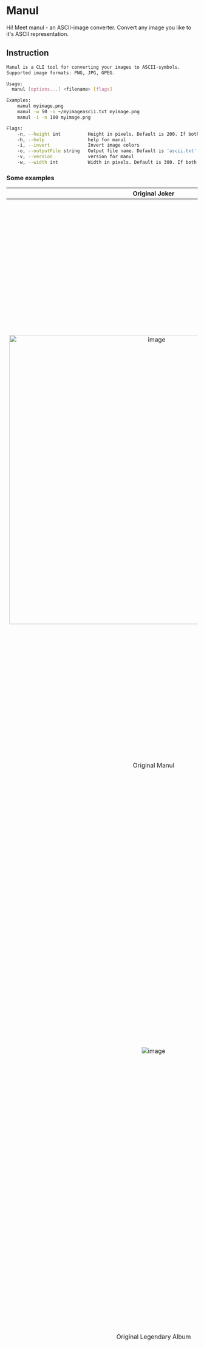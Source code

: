 # Manul

Hi! Meet manul - an ASCII-image converter.
Convert any image you like to it's ASCII representation.

## Instruction

```bash
Manul is a CLI tool for converting your images to ASCII-symbols.
Supported image formats: PNG, JPG, GPEG.

Usage:
  manul [options...] <filename> [flags]

Examples:
    manul myimage.png
    manul -w 50 -o ~/myimageascii.txt myimage.png
    manul -i -n 100 myimage.png

Flags:
    -n, --height int          Height in pixels. Default is 200. If both width and height are provided, height is ignored
    -h, --help                help for manul
    -i, --invert              Invert image colors
    -o, --outputFile string   Output file name. Default is 'ascii.txt' (default "ascii.txt")
    -v, --version             version for manul
    -w, --width int           Width in pixels. Default is 300. If both width and height are provided, height is ignored
```

### Some examples

|                                                              Original Joker                                                               |                                                                ASCII-Joker                                                                 |
|:-----------------------------------------------------------------------------------------------------------------------------------------:|:------------------------------------------------------------------------------------------------------------------------------------------:|
| <img width="760" alt="image" src="https://user-images.githubusercontent.com/66780462/156937158-65d75a12-3fcb-4ad1-b7e1-b55febe01f35.png"> | <img width="1470" alt="image" src="https://user-images.githubusercontent.com/66780462/156936519-4c5bbdfc-df3c-482c-a2d4-2a70f832bc9c.png"> |
|                                                              Original Manul                                                               |                                                                ASCII-Manul                                                                 |
|       <img alt="image" src="https://user-images.githubusercontent.com/66780462/156936584-01783915-9982-44b8-99b5-718b19810936.png">       | <img width="1470" alt="image" src="https://user-images.githubusercontent.com/66780462/156936546-d880b444-90ac-4d43-9579-c0777adf640d.png"> |
|                                                         Original Legendary Album                                                          |                                                           ASCII-Legendary Album                                                            |
|       <img alt="image" src="https://user-images.githubusercontent.com/66780462/156936564-84647d59-6d4b-4e6e-8ae4-a8d864984c93.png">       | <img width="1470" alt="image" src="https://user-images.githubusercontent.com/66780462/156936531-d45988e9-80d4-491e-94ad-ed733439a052.png"> |

### An ASCII-Manul

```
,,,,::::::::;;;;;;;;::::,,,,,,::;;::::;;::,,&&&&xxXXXX::::XXxx::::xx&&xx;;::;;;;xxxx;;;;;;;;;;;;;;::
::::::::::::;;::;;;;::,,,,,,..,,::::;;::::::@@XXxxXXXX;;;;::,,::;;;;,,::::::::::;;;;;;;;;;::::;;::,,
;;::::::::::::;;;;::,,::xxxx..,,,,,,::::;;xxXX::xx;;;;xxxx::::::::,,,,::;;;;;;::;;;;;;;;::::;;;;;;xx
..,,,,,,::,,::;;::,,xxXX;;xx;;..,,::::::::;;;;::;;;;::,,::::,,,,,,..xxxxXXXXXX;;::;;xxxx;;::::::::::
,,,,,,,,,,,,::;;::::;;::,,,,::,,,,::..,,..,,::;;;;::;;,,,,,,..,,,,,,::::::::;;::,,::;;;;;;;;::,,,,,,
,,,,,,::,,::::;;;;::::,,,,,,,,,,,,::,,,,,,,,::xx&&;;;;::::,,,,;;::::;;::,,,,,,,,::;;;;;;xxxx;;::,,,,
::;;::::,,::::;;;;::,,::xxXXXXXX;;::;;xx;;;;;;xx&&xx;;;;xxxx::;;xx&&&&XXXXxx::::;;XXxx;;;;xx;;::::,,
;;::::,,::;;xx;;::::::&&####&&XX&&XX;;&&&&xx;;xx&&XXxx&&@@XX;;XX@@@@&&&&@@##XX;;;;XX;;;;;;;;xx;;::::
,,..,,::::;;;;;;xxxxXX@@XXXX;;XX##@@xx;;XXXXxxXX@@xxXX&&XX;;XX##&&XX@@XXxx@@##xxxxxxxx;;;;xxXXxx;;::
,,,,,,::;;xxxxxxxxXXXXXXxx;;::&&##XX&&xx;;XX&&&&&&XXXXXX::xx##@@;;xx##XX;;&&&&XXXXxxxxxx;;;;xxxx;;;;
,,,,,,::xxxx;;xxxxXX::;;XXxx::::;;xx@@&&::;;XXXX&&XXxx;;::XX##@@;;::::::::&&;;;;XX&&XX;;xxXXxxXXxxxx
,,,,::::;;::;;;;xx;;,,..;;&&xxxxXX&&##@@::;;xxxxXXxxxx::::&&####&&xx;;xxXX::..::::;;&&XX;;;;xxxxXXxx
::,,,,::;;;;;;XXxx::,,,,....;;XX&&XXxxxx;;;;;;;;xx;;::::::xxxxXX&&&&xx::,,,,;;;;::::;;XXxx;;xx;;xxxx
::::::xxxxxxXXxx,,,,::::;;::..  ......;;;;;;,,,,::,,,,::;;;;,,......,,::::::::::..,,::xx&&XXXXXXXXxx
::::::;;;;XXXX::,,....,,,,::;;;;::..,,;;;;::::,,::,,,,::xx;;,,..,,::;;::::,,,,,,,,::::::;;XX@@@@@@&&
,,,,::xxxx;;,,..,,,,::::::;;xx&&xx,,;;xx;;::::::::::,,::;;xx;;,,xx&&xxxx;;;;;;::,,,,,,,,,,;;;;XX&&&&
,,,,;;;;;;,,....,,;;&&&&xx;;;;;;::::xx;;::::::::::::::::;;xx;;;;::xx&&&&XX@@@@xx;;,,,,..,,,,::::;;;;
::;;;;;;::,,,,,,,,;;xxxxXXXX;;::::;;xxXX::::;;xxxx;;::;;xxXX;;;;;;::xxXX&&XXxxXXxx;;,,,,....,,,,..,,
;;;;;;;;,,,,,,,,::xxxx::,,::::::;;::;;;;::;;::;;;;::::::::::::;;xx::::;;;;xxXXxx;;::,,,,,,,,,,,,,,..
;;xx;;,,....,,::;;;;;;xx::,,::;;xx::,,,,::;;::;;;;::;;;;,,,,,,::XXxx::,,,,::;;::::;;xx;;xxxx::::::,,
;;::,,....,,::xxXX;;::::::,,::xxxx,,,,::;;xx;;;;;;XXxxxx;;,,,,,,xxXXxx::::::;;;;xxxxXXXX&&&&XXxx;;::
;;;;;;;;;;xxXXXX;;;;;;::::::xx;;::;;;;;;XX####XX&&####&&;;;;::;;::;;XXxx::;;;;;;;;;;;;;;;;XX&&@@&&XX
;;xx;;;;;;XXXXxx;;;;;;::::::::::::::::::::XX@@&&&&@@xx,,,,::::,,,,,,..,,::::::::::::::::::;;XXXXXXXX
xxxx,,,,::xxxx;;;;::::::,,,,,,::::,,::,,,,::XX@@@@xx::::::,,,,,,::::::,,,,::::::::::::::::::;;xxXXxx
XX;;,,::xxxx;;::::::::,,,,::::;;;;;;;;;;::::;;xx;;;;;;::;;::::;;::,,::,,,,,,::,,,,::::;;;;::::::::;;
;;::::;;;;::::::;;;;::::,,::::::::::;;xx;;;;;;;;;;xx::;;;;;;;;::::::::,,,,::;;::::::::::::;;::::::;;
::,,,,;;;;;;;;xx;;::::::::::::::;;;;;;;;;;;;XX&&@@&&XXxx;;;;;;;;::::::,,::;;;;;;;;;;::::::::::;;;;;;
,,::;;xxxxXXXX;;::;;;;;;xx;;;;::;;xxxxxxXX@@########@@@@XX;;;;xxxx;;;;::::::;;::::;;;;;;::::,,,,::::
::;;;;XX&&XX::::xx;;xxXXxx;;;;xxxxxxxx&&@@@@&&XXXXXX&&@@@@&&xxxxxx;;;;;;;;;;::::::::::::::,,,,,,,,::
;;;;xxXXxx::xxxxxxxxxx;;;;xxxxxx;;xxxx&&&&XXXXXXxxxxxxxxXX&&XXxxxxxx;;;;;;;;;;::::,,,,,,,,,,,,,,::;;
xx;;xx;;;;&&XXxxxx;;;;;;;;;;;;;;;;;;;;xx;;;;;;;;;;;;;;;;;;;;;;;;;;;;;;;;;;;;::::::,,,,,,,,,,,,,,,,::
;;;;;;xx&&XXxxxx;;;;;;xxxx;;;;::;;;;;;;;;;;;;;;;;;;;;;;;;;;;::::::;;;;;;;;;;::::::::,,,,,,,,,,::::::
```
